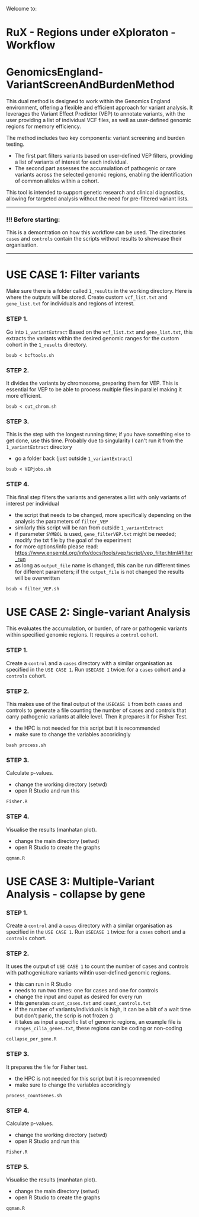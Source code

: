  Welcome to:
# RuX - Regions under eXploraton - Workflow 

# GenomicsEngland-VariantScreenAndBurdenMethod
This dual method is designed to work within the Genomics England environment, offering a flexible and efficient approach for variant analysis. It leverages the Variant Effect Predictor (VEP) to annotate variants, with the user providing a list of individual VCF files, as well as user-defined genomic regions for memory efficiency. 

The method includes two key components: variant screening and burden testing. 
* The first part filters variants based on user-defined VEP filters, providing a list of variants of interest for each individual.
* The second part assesses the accumulation of pathogenic or rare variants across the selected genomic regions, enabling the identification of common alleles within a cohort.

This tool is intended to support genetic research and clinical diagnostics, allowing for targeted analysis without the need for pre-filtered variant lists.

<hr>

### !!! Before starting:
This is a demontration on how this workflow can be used. The directories `cases` and `controls` contain the scripts without results to showcase their organisation.

<hr>

# USE CASE 1: Filter variants

Make sure there is a folder called `1_results` in the working directory. Here is where the outputs will be stored. Create custom `vcf_list.txt` and `gene_list.txt` for individuals and regions of interest.

### STEP 1.
Go into `1_variantExtract`
Based on the `vcf_list.txt` and `gene_list.txt`, this extracts the variants within the desired genomic ranges for the custom cohort in the `1_results` directory.
```
bsub < bcftools.sh
```
### STEP 2.
It divides the variants by chromosome, preparing them for VEP. This is essential for VEP to be able to process multiple files in parallel making it more efficient.
```
bsub < cut_chrom.sh
```

### STEP 3.
This is the step with the longest running time; if you have something else to get done, use this time.
Probably due to singularity I can't run it from the `1_variantExtract`  directory
* go a folder back (just outside `1_variantExtract`)

```
bsub < VEPjobs.sh
```

### STEP 4.
This final step filters the variants and generates a list with only variants of interest per individual
* the script that needs to be changed, more specifically depending on the analysis the parameters of `filter_VEP`
* similarly this script will be ran from outside 
`1_variantExtract`
* if parameter `SYMBOL` is used, `gene_filterVEP.txt` might be needed; modify the txt file by the goal of the experiment
* for more options/info please read: https://www.ensembl.org/info/docs/tools/vep/script/vep_filter.html#filter_run
* as long as `output_file` name is changed, this can be run different times for different parameters; if the `output_file` is not changed the results will be overwritten
```
bsub < filter_VEP.sh
```


# USE CASE 2: Single-variant Analysis
This evaluates the accumulation, or burden, of rare or pathogenic variants within specified genomic regions. It requires a `control` cohort. 

### STEP 1.
Create a `control` and a `cases` directory with a similar organisation as specified in the `USE CASE 1`. Run `USECASE 1` twice: for a `cases` cohort and a `controls` cohort.

 
### STEP 2.
This makes use of the final output of the `USECASE 1` from both cases and controls to generate a file counting the number of cases and controls that carry pathogenic variants at allele level. Then it prepares it for Fisher Test.
* the HPC is not needed for this script but it is recommended
* make sure to change the variables accoridingly
```
bash process.sh
```

### STEP 3. 
Calculate p-values.
* change the working directory (setwd)
* open R Studio and run this
```
Fisher.R
```

### STEP 4.
Visualise the results (manhatan plot).
* change the main directory (setwd)
* open R Studio to create the graphs
``` 
qqman.R
```

# USE CASE 3: Multiple-Variant Analysis - collapse by gene

### STEP 1.
Create a `control` and a `cases` directory with a similar organisation as specified in the `USE CASE 1`. Run `USECASE 1` twice: for a `cases` cohort and a `controls` cohort.

### STEP 2. 
It uses the output of `USE CASE 1` to count the number of cases and controls with pathogenic/rare variants wihtin user-defined genomic regions.
* this can run in R Studio
* needs to run two times: one for cases and one for controls
* change the input and ouput as desired for every run
* this generates `count_cases.txt` and `count_controls.txt`
* if the number of variants/individuals is high, it can be a bit of a wait time but don't panic, the scrip is not frozen :) 
* it takes as input a specific list of genomic regions, an example file is `ranges_cilia_genes.txt`, these regions can be coding or non-coding
``` 
collapse_per_gene.R
``` 


### STEP 3. 
It prepares the file for Fisher test.
* the HPC is not needed for this script but it is recommended
* make sure to change the variables accoridingly
``` 
process_countGenes.sh
``` 

### STEP 4. 
Calculate p-values.
* change the working directory (setwd)
* open R Studio and run this
```
Fisher.R
```

### STEP 5.
Visualise the results (manhatan plot).
* change the main directory (setwd)
* open R Studio to create the graphs
``` 
qqman.R
```
